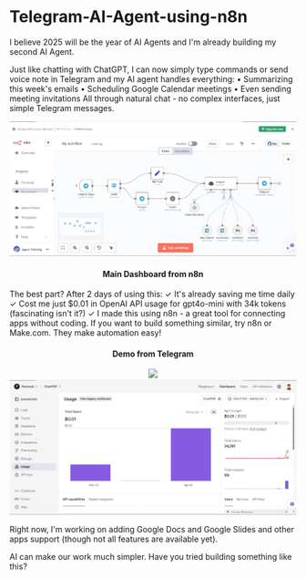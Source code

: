 # Telegram-AI-Agent-using-n8n

I believe 2025 will be the year of AI Agents and I'm already building my second AI Agent. 

Just like chatting with ChatGPT, I can now simply type commands or send voice note in Telegram and my AI agent handles everything:
• Summarizing this week's emails
• Scheduling Google Calendar meetings
• Even sending meeting invitations
All through natural chat - no complex interfaces, just simple Telegram messages. 

<div align="center">
  
<img src="dashboard.jpeg">
<h4>Main Dashboard from n8n</h4>
</div>

The best part? After 2 days of using this:
✓ It's already saving me time daily
✓ Cost me just $0.01 in OpenAI API usage for gpt4o-mini with 34k tokens (fascinating isn't it?)
✓ I made this using n8n - a great tool for connecting apps without coding. If you want to build something similar, try n8n or Make.com. They make automation easy!

<div align="center">
  <h4>Demo from Telegram</h4>
<img src="telegram">
  
<img src="openai_billing.jpeg">
</div>

Right now, I'm working on adding Google Docs and Google Slides and other apps support (though not all features are available yet).

AI can make our work much simpler. Have you tried building something like this?
